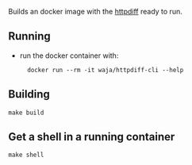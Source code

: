 Builds an docker image with the [httpdiff](https://github.com/jgrahamc/httpdiff)  ready to run.

Running
-------

- run the docker container with:

        docker run --rm -it waja/httpdiff-cli --help 

Building
--------

    make build

Get a shell in a running container
----------------------------------

    make shell

